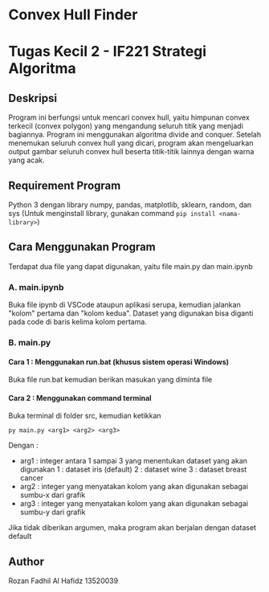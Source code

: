 # Convex Hull Finder
# Tugas Kecil 2 - IF221 Strategi Algoritma

## Deskripsi
Program ini berfungsi untuk mencari convex hull, yaitu himpunan convex terkecil (convex polygon) yang mengandung seluruh titik yang menjadi bagiannya. Program ini menggunakan algoritma divide and conquer. Setelah menemukan seluruh convex hull yang dicari, program akan mengeluarkan output gambar seluruh convex hull beserta titik-titik lainnya dengan warna yang acak.

## Requirement Program
Python 3 dengan library numpy, pandas, matplotlib, sklearn, random, dan sys
(Untuk menginstall library, gunakan command `pip install <nama-library>`)

## Cara Menggunakan Program
Terdapat dua file yang dapat digunakan, yaitu file main.py dan main.ipynb

### A. main.ipynb
Buka file ipynb di VSCode ataupun aplikasi serupa, kemudian jalankan "kolom" pertama dan "kolom kedua". Dataset yang digunakan bisa diganti pada code di baris kelima kolom pertama.

### B. main.py

#### Cara 1 : Menggunakan run.bat (khusus sistem operasi Windows)
Buka file run.bat kemudian berikan masukan yang diminta file

#### Cara 2 : Menggunakan command terminal
Buka terminal di folder src, kemudian ketikkan
```
py main.py <arg1> <arg2> <arg3>
```
Dengan :
- arg1 : integer antara 1 sampai 3 yang menentukan dataset yang akan digunakan
    1 : dataset iris (default)
    2 : dataset wine
    3 : dataset breast cancer
- arg2 : integer yang menyatakan kolom yang akan digunakan sebagai sumbu-x dari grafik
- arg3 : integer yang menyatakan kolom yang akan digunakan sebagai sumbu-y dari grafik

Jika tidak diberikan argumen, maka program akan berjalan dengan dataset default

## Author
Rozan Fadhil Al Hafidz
13520039
